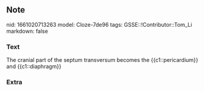 ## Note
nid: 1661020713263
model: Cloze-7de96
tags: GSSE::!Contributor::Tom_Li
markdown: false

### Text
<div>
  The cranial part of the septum transversum becomes the
  {{c1::pericardium}} and {{c1::diaphragm}}
</div>

### Extra

